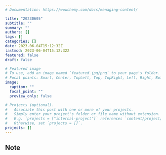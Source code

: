 ```yaml
---
# Documentation: https://wowchemy.com/docs/managing-content/

title: "20230605"
subtitle: ""
summary: ""
authors: []
tags: []
categories: []
date: 2023-06-04T15:12:32Z
lastmod: 2023-06-04T15:12:32Z
featured: false
draft: false

# Featured image
# To use, add an image named `featured.jpg/png` to your page's folder.
# Focal points: Smart, Center, TopLeft, Top, TopRight, Left, Right, BottomLeft, Bottom, BottomRight.
image:
  caption: ""
  focal_point: ""
  preview_only: false

# Projects (optional).
#   Associate this post with one or more of your projects.
#   Simply enter your project's folder or file name without extension.
#   E.g. `projects = ["internal-project"]` references `content/project/deep-learning/index.md`.
#   Otherwise, set `projects = []`.
projects: []
---
```


## Note

